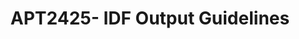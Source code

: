 ---
title: APT2425- IDF Output Guidelines
redirect_to: https://docs.google.com/document/d/1_f8acLqS1VwjLjfWUiOyKPJfaE43bt1ZdvIc7Jd8-NQ/edit?usp=sharing
redirect_from: 
  - /APT2425IDFOutputGuidelines
  - /apt2425idfoutputguidelines
---
